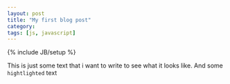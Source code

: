 ```yaml
---
layout: post
title: "My first blog post"
category:
tags: [js, javascript]
---
```

{% include JB/setup %}

This is just some text that i want to write to see what it looks like. And some `hightlighted` text


